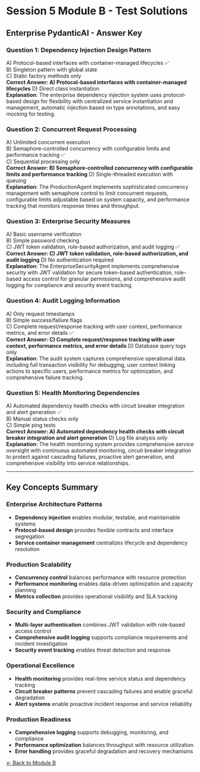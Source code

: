 # Session 5 Module B - Test Solutions

## Enterprise PydanticAI - Answer Key

### Question 1: Dependency Injection Design Pattern
A) Protocol-based interfaces with container-managed lifecycles ✅  
B) Singleton pattern with global state  
C) Static factory methods only  
**Correct Answer: A) Protocol-based interfaces with container-managed lifecycles**
D) Direct class instantiation  
**Explanation**: The enterprise dependency injection system uses protocol-based design for flexibility with centralized service instantiation and management, automatic injection based on type annotations, and easy mocking for testing.

### Question 2: Concurrent Request Processing
A) Unlimited concurrent execution  
B) Semaphore-controlled concurrency with configurable limits and performance tracking ✅  
C) Sequential processing only  
**Correct Answer: B) Semaphore-controlled concurrency with configurable limits and performance tracking**
D) Single-threaded execution with queuing  
**Explanation**: The ProductionAgent implements sophisticated concurrency management with semaphore control to limit concurrent requests, configurable limits adjustable based on system capacity, and performance tracking that monitors response times and throughput.

### Question 3: Enterprise Security Measures
A) Basic username verification  
B) Simple password checking  
C) JWT token validation, role-based authorization, and audit logging ✅  
**Correct Answer: C) JWT token validation, role-based authorization, and audit logging**
D) No authentication required  
**Explanation**: The EnterpriseSecurityAgent implements comprehensive security with JWT validation for secure token-based authentication, role-based access control for granular permissions, and comprehensive audit logging for compliance and security event tracking.

### Question 4: Audit Logging Information
A) Only request timestamps  
B) Simple success/failure flags  
C) Complete request/response tracking with user context, performance metrics, and error details ✅  
**Correct Answer: C) Complete request/response tracking with user context, performance metrics, and error details**
D) Database query logs only  
**Explanation**: The audit system captures comprehensive operational data including full transaction visibility for debugging, user context linking actions to specific users, performance metrics for optimization, and comprehensive failure tracking.

### Question 5: Health Monitoring Dependencies
A) Automated dependency health checks with circuit breaker integration and alert generation ✅  
B) Manual status checks only  
C) Simple ping tests  
**Correct Answer: A) Automated dependency health checks with circuit breaker integration and alert generation**
D) Log file analysis only  
**Explanation**: The health monitoring system provides comprehensive service oversight with continuous automated monitoring, circuit breaker integration to protect against cascading failures, proactive alert generation, and comprehensive visibility into service relationships.

---

## Key Concepts Summary

### Enterprise Architecture Patterns
- **Dependency injection** enables modular, testable, and maintainable systems
- **Protocol-based design** provides flexible contracts and interface segregation
- **Service container management** centralizes lifecycle and dependency resolution

### Production Scalability
- **Concurrency control** balances performance with resource protection
- **Performance monitoring** enables data-driven optimization and capacity planning
- **Metrics collection** provides operational visibility and SLA tracking

### Security and Compliance
- **Multi-layer authentication** combines JWT validation with role-based access control
- **Comprehensive audit logging** supports compliance requirements and incident investigation
- **Security event tracking** enables threat detection and response

### Operational Excellence
- **Health monitoring** provides real-time service status and dependency tracking
- **Circuit breaker patterns** prevent cascading failures and enable graceful degradation
- **Alert systems** enable proactive incident response and service reliability

### Production Readiness
- **Comprehensive logging** supports debugging, monitoring, and compliance
- **Performance optimization** balances throughput with resource utilization
- **Error handling** provides graceful degradation and recovery mechanisms

[← Back to Module B](Session5_ModuleB_Enterprise_PydanticAI.md)